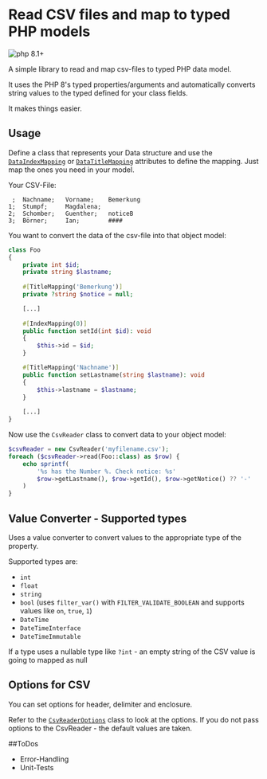 # Read CSV files and map to typed PHP models

![php 8.1+](https://img.shields.io/badge/php-min%208.1-blue.svg)

A simple library to read and map csv-files to typed PHP data model.

It uses the PHP 8's typed properties/arguments and
automatically converts string values to the typed defined
for your class fields.

It makes things easier.

## Usage

Define a class that represents your Data structure and use the
[`DataIndexMapping`](src/Attributes/IndexMapping.php)
or
[`DataTitleMapping`](src/Attributes/TitleMapping.php)
attributes to define the mapping.
Just map the ones you need in your model.

Your CSV-File:

```csv
 ;  Nachname;   Vorname;    Bemerkung
1;  Stumpf;     Magdalena;  
2;  Schomber;   Guenther;   noticeB
3;  Börner;     Ian;        ####
```

You want to convert the data of the csv-file into that object model:

```php
class Foo
{
    private int $id;
    private string $lastname;
    
    #[TitleMapping('Bemerkung')]
    private ?string $notice = null;

    [...]
  
    #[IndexMapping(0)]
    public function setId(int $id): void
    {
        $this->id = $id;
    }

    #[TitleMapping('Nachname')]
    public function setLastname(string $lastname): void
    {
        $this->lastname = $lastname;
    }
    
    [...]
}
```

Now use the `CsvReader` class to convert data to your object model:

```php
$csvReader = new CsvReader('myfilename.csv');
foreach ($csvReader->read(Foo::class) as $row) {
    echo sprintf(
        '%s has the Number %. Check notice: %s'
        $row->getLastname(), $row->getId(), $row->getNotice() ?? '-'
    )
}
```

## Value Converter - Supported types

Uses a value converter to convert values to the appropriate type of the property.

Supported types are:

- `int`
- `float`
- `string`
- `bool` (uses `filter_var()` with `FILTER_VALIDATE_BOOLEAN` and supports values like `on`, `true`, `1`)
- `DateTime`
- `DateTimeInterface`
- `DateTimeImmutable`

If a type uses a nullable type like `?int` - an empty string of the CSV value is going to mapped as null

## Options for CSV

You can set options for header, delimiter and enclosure.

Refer to the [`CsvReaderOptions`](src/CsvReaderOptions.php)
class to look at the options.
If you do not pass options to the CsvReader - the default values are taken.

##ToDos

- Error-Handling
- Unit-Tests